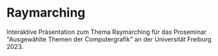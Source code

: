 # Raymarching

Interaktive Präsentation zum Thema Raymarching für das Proseminar "Ausgewählte Themen der Computergrafik" an der Universität Freiburg 2023.